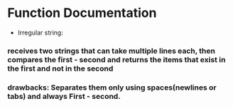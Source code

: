 # Function Documentation #


- Irregular string: 
### receives two strings that can take multiple lines each, then compares the first - second and returns the items that exist in the first and not in the second ###
### drawbacks: Separates them only using spaces(newlines or tabs) and always First - second. ###
